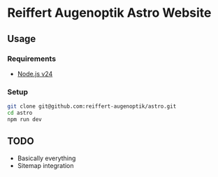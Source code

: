 # Reiffert Augenoptik Astro Website

## Usage

### Requirements

- [Node.js v24](https://nodejs.org/en)

### Setup

```bash
git clone git@github.com:reiffert-augenoptik/astro.git
cd astro
npm run dev
```

## TODO

- Basically everything
- Sitemap integration
